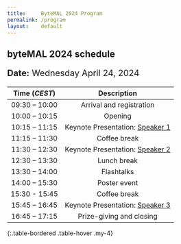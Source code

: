 ```yaml
---
title:     ByteMAL 2024 Program
permalink: /program
layout:    default
---
```


<h2><b>byteMAL 2024 schedule</b></h2> 
<p style = "font-size:20px"><b>Date:</b> Wednesday April 24, 2024</p>

| Time (*CEST*) | Description |
| :-----------: | :---------: |
| 09:30 – 10:00 | Arrival and registration                             |
| 10:00 – 10:15 | Opening                               |
| 10:15 – 11:15 | Keynote Presentation: <a href="/bytemal-2024/keynotes">Speaker 1</a>  |
| 11:15 – 11:30 | Coffee break                          |
| 11:30 – 12:30 | Keynote Presentation: <a href="/bytemal-2024/keynotes">Speaker 2</a>    |
| 12:30 – 13:30 | Lunch break                           |
| 13:30 – 14:00 | Flashtalks            |
| 14:00 – 15:30 | Poster event  |
| 15:30 - 15:45 | Coffee break                          |
| 15:45 – 16:45 | Keynote Presentation: <a href="/bytemal-2024/keynotes">Speaker 3</a>   |
| 16:45 – 17:15 | Prize-giving and closing              |
{:.table-bordered .table-hover .my-4}

